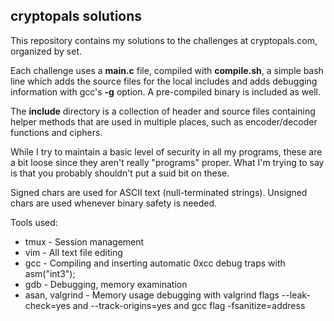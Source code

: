 ## cryptopals solutions

This repository contains my solutions to the challenges at cryptopals.com, organized by set.

Each challenge uses a **main.c** file, compiled with **compile.sh**, a simple bash line which adds the source files for the local includes and adds debugging information with gcc's **-g** option. A pre-compiled binary is included as well.

The **include** directory is a collection of header and source files containing helper methods that are used in multiple places, such as encoder/decoder functions and ciphers.

While I try to maintain a basic level of security in all my programs, these are a bit loose since they aren't really "programs" proper. What I'm trying to say is that you probably shouldn't put a suid bit on these.

Signed chars are used for ASCII text (null-terminated strings). Unsigned chars are used whenever binary safety is needed.

Tools used:
* tmux - Session management
* vim - All text file editing
* gcc - Compiling and inserting automatic 0xcc debug traps with asm("int3");
* gdb - Debugging, memory examination
* asan, valgrind - Memory usage debugging with valgrind flags --leak-check=yes and --track-origins=yes and gcc flag -fsanitize=address
